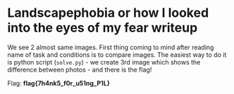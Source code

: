 # Landscapephobia or how I looked into the eyes of my fear writeup
We see 2 almost same images. First thing coming to mind after reading name of task and conditions is to compare images. The easiest way to do it is python script (`solve.py`) - we create 3rd image which shows the difference between photos - and there is the flag!

Flag: **flag{7h4nk5_f0r_u51ng_P1L}**
